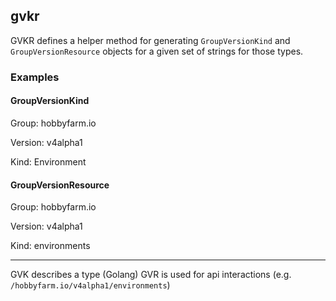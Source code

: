 ## gvkr

GVKR defines a helper method for generating 
`GroupVersionKind` and `GroupVersionResource` objects for a given
set of strings for those types. 

### Examples
#### GroupVersionKind
Group: hobbyfarm.io

Version: v4alpha1

Kind: Environment

#### GroupVersionResource

Group: hobbyfarm.io

Version: v4alpha1

Kind: environments

---

GVK describes a type (Golang)
GVR is used for api interactions (e.g. `/hobbyfarm.io/v4alpha1/environments`)